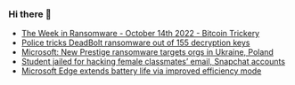 ### Hi there 👋

<!--START_SECTION:feed-->
* [The Week in Ransomware - October 14th 2022 - Bitcoin Trickery](https://www.bleepingcomputer.com/news/security/the-week-in-ransomware-october-14th-2022-bitcoin-trickery/)
* [Police tricks DeadBolt ransomware out of 155 decryption keys](https://www.bleepingcomputer.com/news/security/police-tricks-deadbolt-ransomware-out-of-155-decryption-keys/)
* [Microsoft: New Prestige ransomware targets orgs in Ukraine, Poland](https://www.bleepingcomputer.com/news/security/microsoft-new-prestige-ransomware-targets-orgs-in-ukraine-poland/)
* [Student jailed for hacking female classmates’ email, Snapchat accounts](https://www.bleepingcomputer.com/news/security/student-jailed-for-hacking-female-classmates-email-snapchat-accounts/)
* [Microsoft Edge extends battery life via improved efficiency mode](https://www.bleepingcomputer.com/news/microsoft/microsoft-edge-extends-battery-life-via-improved-efficiency-mode/)
<!--END_SECTION:feed-->

<!--
**frankenk/frankenk** is a ✨ _special_ ✨ repository because its `README.md` (this file) appears on your GitHub profile.

Here are some ideas to get you started:

- 🔭 I’m currently working on ...
- 🌱 I’m currently learning ...
- 👯 I’m looking to collaborate on ...
- 🤔 I’m looking for help with ...
- 💬 Ask me about ...
- 📫 How to reach me: ...
- 😄 Pronouns: ...
- ⚡ Fun fact: ...
-->



